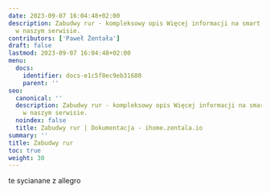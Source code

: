 ```yaml
---
date: 2023-09-07 16:04:48+02:00
description: Zabudwy rur - kompleksowy opis Więcej informacji na smart home znajdziesz
  w naszym serwisie.
contributors: ['Paweł Żentała']
draft: false
lastmod: 2023-09-07 16:04:48+02:00
menu:
  docs:
    identifier: docs-e1c5f0ec9eb31680
    parent: ''
seo:
  canonical: ''
  description: Zabudwy rur - kompleksowy opis Więcej informacji na smart home znajdziesz
    w naszym serwisie.
  noindex: false
  title: Zabudwy rur | Dokumentacja - ihome.zentala.io
summary: ''
title: Zabudwy rur
toc: true
weight: 30
---
```


te sycianane z allegro
